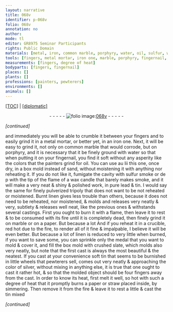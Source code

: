 ```yaml
---
layout: narrative
title: 068v
identifier: p-068v
folio: 068v
annotation: no
author:
mode: tl
editor: GR8975 Seminar Participants
rights: Public Domain
materials: [metal, iron, common marble, porphyry, water, oil, sulfur, wax candle, pure lead, tin, finely pulverized tripoly, Burnt linen, marble, paper, linen, crushed slate, soft tin, silver, straw]
tools: [fingers, metal mortar, iron one, marble, porphyry, fingernail, wax candle, paper, crucible, box mold, straw]
measurements: [fingers, degree of heat]
bodyparts: [fingers, fingernail]
places: []
plants: []
professions: [painters, pewterers]
environments: []
animals: []
---
```


<p><a href="{{ site.baseurl }}/translation/" target="_blank">[TOC]</a> | <a href="{{ site.baseurl }}/texts/p-068v_tc/">[diplomatic]</a></p><div class="folio" align="center">- - - - - <a href="http://gallica.bnf.fr/ark:/12148/btv1b10500001g/f142.image" target="_blank"><img src="https://cu-mkp.github.io/2017-workshop-edition/assets/photo-icon.png" alt="folio image: " style="display:inline-block; margin-bottom:-3px;"/>068v</a> - - - - - </div>  
 
*[continued]*
  
and immediately you will be able to crumble it between your <span class="tl"><span class="bp">fingers</span></span> and to easily grind it in a <span class="tl"><span class="m">metal</span> mortar</span>, or better yet, in an <span class="tl"><span class="m">iron</span> one</span>. Next, it will be easy to grind it, not <span class="del">only</span> on <span class="m">common <span class="tl">marble</span></span> <span class="add">that would corrode</span>, but on <span class="tl"><span class="m">porphyry</span></span>, and it is necessary that it be finely ground with <span class="add"><span class="m">water</span></span> so that when putting it on your <span class="tl"><span class="bp">fingernail</span></span>, you find it soft without any asperity like the colors that the <span class="pro">painters</span> grind for <span class="m">oil</span>. You can use <span class="del">au lii</span> this one, once dry, in a box mold instead of sand, without moistening it with anything nor reheating it. If you do not like it, fumigate the cavity with <span class="m">sulfur</span> smoke or <span class="del">de p</span> with the tip of the flame of a <span class="tl"><span class="m">wax candle</span></span> that barely makes smoke, and it will make a very neat & shiny & polished work, in <span class="m"><span class="add">pure</span> lead</span> & <span class="m">tin</span>. I would say the same for <span class="m">finely pulverized tripoly</span> that does not want to be <span class="del">not</span> reheated or moistened. <span class="m">Burnt linen</span> gives less trouble than others, because it does not need to be reheated, nor moistened, & molds <span class="add">and releases</span> very neatly <span class="del">& very</span>, subtlety <span class="del">& releases well</span> neat, like the previous ones & withstands several castings. First you ought to burn it with a flame, then leave it to rest & to be consumed with its fire until it is completely dead, then finely grind it on <span class="tl"><span class="m">marble</span></span> or on a <span class="tl"><span class="m">paper</span></span>. <span class="del">But because a lot</span> And if you reheat it in a <span class="tl">crucible</span>, red hot due to the fire, to render all of it fine & impalpable, I believe it will be even better. But because a lot of <span class="m">linen</span> is reduced to very little when burned, if you want to save some, you can sprinkle only the medal that you want to mold & cover it, and fill the <span class="tl">box mold</span> with <span class="m">crushed slate</span>, which molds also very neatly, but note that the first cast is always the most beautiful & the neatest. If you cast at your convenience <span class="m">soft tin</span> that seems to be burnished in little wheels that <span class="pro">pewterers</span> sell, comes out very neatly & approaching the color of <span class="m">silver</span>, without mixing in anything else, it is true that one ought to cast it rather hot, & so that the molded object should be four <span class="ms"><span class="bp">fingers</span></span> away from the cast. In order to know its heat, first melt it well, <span class="add">so hot</span> <span class="del">with such a <span class="ms">degree of heat</span></span> that it promptly burns a <span class="tl"><span class="m">paper</span></span> or <span class="tl"><span class="m">straw</span></span> placed inside, by simmering. Then remove it from the fire & leave it to rest a little & cast the <span class="m">tin</span> mixed 
 
*[continued]*
 
